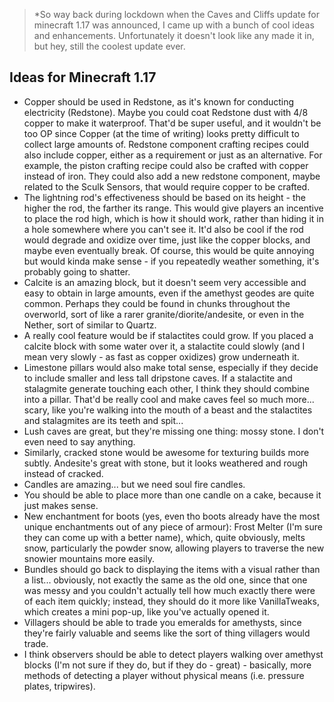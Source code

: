 > *So way back during lockdown when the Caves and Cliffs update for minecraft 1.17 was announced, I came up with a bunch of cool ideas and enhancements. Unfortunately it doesn't look like any made it in, but hey, still the coolest update ever.


## Ideas for Minecraft 1.17

- Copper should be used in Redstone, as it's known for conducting electricity (Redstone). Maybe you could coat Redstone dust with 4/8 copper to make it waterproof. That'd be super useful, and it wouldn't be too OP since Copper (at the time of writing) looks pretty difficult to collect large amounts of. Redstone component crafting recipes could also include copper, either as a requirement or just as an alternative. For example, the piston crafting recipe could also be crafted with copper instead of iron. They could also add a new redstone component, maybe related to the Sculk Sensors, that would require copper to be crafted.
- The lightning rod's effectiveness should be based on its height - the higher the rod, the farther its range. This would give players an incentive to place the rod high, which is how it should work, rather than hiding it in a hole somewhere where you can't see it. It'd also be cool if the rod would degrade and oxidize over time, just like the copper blocks, and maybe even eventually break. Of course, this would be quite annoying but would kinda make sense - if you repeatedly weather something, it's probably going to shatter.
- Calcite is an amazing block, but it doesn't seem very accessible and easy to obtain in large amounts, even if the amethyst geodes are quite common. Perhaps they could be found in chunks throughout the overworld, sort of like a rarer granite/diorite/andesite, or even in the Nether, sort of similar to Quartz.
- A really cool feature would be if stalactites could grow. If you placed a calcite block with some water over it, a stalactite could slowly (and I mean very slowly - as fast as copper oxidizes) grow underneath it.
- Limestone pillars would also make total sense, especially if they decide to include smaller and less tall dripstone caves. If a stalactite and stalagmite generate touching each other, I think they should combine into a pillar. That'd be really cool and make caves feel so much more... scary, like you're walking into the mouth of a beast and the stalactites and stalagmites are its teeth and spit...
- Lush caves are great, but they're missing one thing: mossy stone. I don't even need to say anything.
- Similarly, cracked stone would be awesome for texturing builds more subtly. Andesite's great with stone, but it looks weathered and rough instead of cracked.
- Candles are amazing... but we need soul fire candles.
- You should be able to place more than one candle on a cake, because it just makes sense.
- New enchantment for boots (yes, even tho boots already have the most unique enchantments out of any piece of armour): Frost Melter (I'm sure they can come up with a better name), which, quite obviously, melts snow, particularly the powder snow, allowing players to traverse the new snowier mountains more easily.
- Bundles should go back to displaying the items with a visual rather than a list... obviously, not exactly the same as the old one, since that one was messy and you couldn't actually tell how much exactly there were of each item quickly; instead, they should do it more like VanillaTweaks, which creates a mini pop-up, like you've actually opened it.
- Villagers should be able to trade you emeralds for amethysts, since they're fairly valuable and seems like the sort of thing villagers would trade.
- I think observers should be able to detect players walking over amethyst blocks (I'm not sure if they do, but if they do - great) - basically, more methods of detecting a player without physical means (i.e. pressure plates, tripwires).